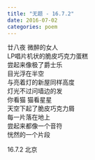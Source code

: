 ```yaml
---
title: "无题 - 16.7.2"
date: 2016-07-02
categories: poem
---
```


廿八夜 微醉的女人  
LP唱片机状的脆皮巧克力蛋糕  
尝起来像极了爵士乐  
目光浮在半空  
与亮着灯的新屋同样高度  
灯光不过问墙边的发  
你看猫 猫看星星  
天空下起了脆皮巧克力屑  
每一片落在地上  
尝起来都像一个音符  
恍然的一个片段  

16.7.2 北京
